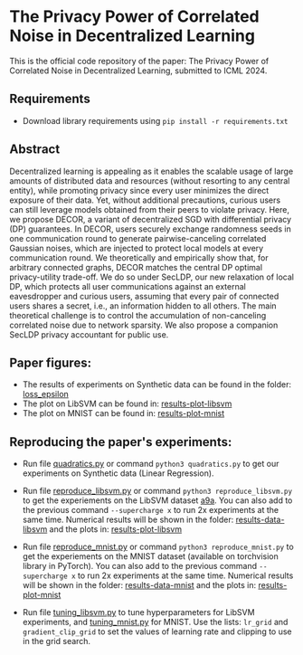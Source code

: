 # The Privacy Power of Correlated Noise in Decentralized Learning

This is the official code repository of the paper: The Privacy Power of Correlated Noise in Decentralized Learning, submitted to ICML 2024.

## Requirements

* Download library requirements using `pip install -r requirements.txt`

## Abstract

Decentralized learning is appealing as it enables the scalable usage of large amounts of distributed data and resources (without resorting to any central entity), while promoting privacy since every user minimizes the direct exposure of their data. Yet,  without additional precautions, curious users can still leverage models obtained from their peers to violate privacy. Here, we propose DECOR, a variant of decentralized SGD with differential privacy (DP) guarantees. In DECOR, users securely exchange randomness seeds in one communication round to generate pairwise-canceling correlated Gaussian noises, which are injected to protect local models at every communication round. We theoretically and empirically show that, for arbitrary connected graphs, DECOR matches the central DP optimal privacy-utility trade-off. We do so under SecLDP, our new relaxation of local DP, which protects all user communications against an external eavesdropper and curious users, assuming that every pair of connected users shares a secret, i.e., an information hidden to all others. The main theoretical challenge is to control the accumulation of non-canceling correlated noise due to network sparsity. We also propose a companion SecLDP privacy accountant for public use.

## Paper figures:

* The results of experiments on Synthetic data can be found in the folder: [loss_epsilon](quadratics_for_n_16/loss_epsilon/)
* The plot on LibSVM can be found in:  [results-plot-libsvm](results-plot-libsvm/)
* The plot on MNIST can be found in:  [results-plot-mnist](results-plot-mnist/)
  
## Reproducing the paper's experiments:

* Run file [quadratics.py](quadratics.py) or command `python3 quadratics.py` to get our experiments on Synthetic data (Linear Regression).
* Run file [reproduce_libsvm.py](reproduce_libsvm.py) or command `python3 reproduce_libsvm.py` to get the experiements on the LibSVM dataset [a9a](libsvm_data/). You can also add to the previous command `--supercharge x` to run 2x experiments at the same time. Numerical results will be shown in the folder: [results-data-libsvm](results-data-libsvm/) and the plots in: [results-plot-libsvm](results-plot-libsvm/)

* Run file [reproduce_mnist.py](reproduce_mnist.py) or command `python3 reproduce_mnist.py` to get the experiements on the MNIST dataset (available on torchvision library in PyTorch). You can also add to the previous command `--supercharge x` to run 2x experiments at the same time. Numerical results will be shown in the folder: [results-data-mnist](results-data-mnist/) and the plots in: [results-plot-mnist](results-plot-mnist/)

* Run file [tuning_libsvm.py](tuning_libsvm.py) to tune hyperparameters for LibSVM experiments, and [tuning_mnist.py](tuning_mnist.py) for MNIST. Use the lists: `lr_grid` and `gradient_clip_grid` to set the values of learning rate and clipping to use in the grid search.
 
